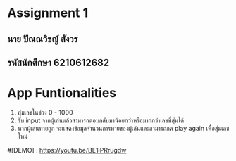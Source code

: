 # Assignment 1
## นาย ปัณณวิชญ์ สังวร
## รหัสนักศึกษา 6210612682

# App Funtionalities
1. สุ่มเลขในช่วง 0 - 1000
2. รับ input จากผู้เล่นแล้วสามารถตอบกลับมาน้อยกว่าหรือมากกว่าเลขที่สุ่มได้
3. หากผู้เล่นทายถูก จะแสดงข้อมูลจำนวนการทายของผู้เล่นและสามารถกด play again เพื่อสุ่มเลขใหม่

#[DEMO] :  https://youtu.be/BE1iPRrugdw
